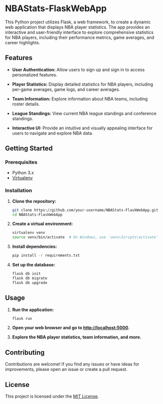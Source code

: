 # NBAStats-FlaskWebApp

This Python project utilizes Flask, a web framework, to create a dynamic web application that displays NBA player statistics. The app provides an interactive and user-friendly interface to explore comprehensive statistics for NBA players, including their performance metrics, game averages, and career highlights.

## Features

- **User Authentication:** Allow users to sign up and sign in to access personalized features.

- **Player Statistics:** Display detailed statistics for NBA players, including per-game averages, game logs, and career averages.

- **Team Information:** Explore information about NBA teams, including roster details.

- **League Standings:** View current NBA league standings and conference standings.

- **Interactive UI:** Provide an intuitive and visually appealing interface for users to navigate and explore NBA data.

## Getting Started

### Prerequisites

- Python 3.x
- [Virtualenv](https://virtualenv.pypa.io/en/stable/)

### Installation

1. **Clone the repository:**

    ```bash
    git clone https://github.com/your-username/NBAStats-FlaskWebApp.git
    cd NBAStats-FlaskWebApp
    ```

2. **Create a virtual environment:**

    ```bash
    virtualenv venv
    source venv/bin/activate  # On Windows, use `venv\Scripts\activate`
    ```

3. **Install dependencies:**

    ```bash
    pip install -r requirements.txt
    ```

4. **Set up the database:**

    ```bash
    flask db init
    flask db migrate
    flask db upgrade
    ```

## Usage

1. **Run the application:**

    ```bash
    flask run
    ```

2. **Open your web browser and go to [http://localhost:5000](http://localhost:5000).**

3. **Explore the NBA player statistics, team information, and more.**

## Contributing

Contributions are welcome! If you find any issues or have ideas for improvements, please open an issue or create a pull request.

## License

This project is licensed under the [MIT License](LICENSE).
